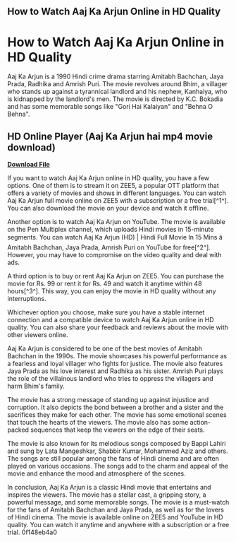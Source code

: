 ## How to Watch Aaj Ka Arjun Online in HD Quality

  
# How to Watch Aaj Ka Arjun Online in HD Quality
 
Aaj Ka Arjun is a 1990 Hindi crime drama starring Amitabh Bachchan, Jaya Prada, Radhika and Amrish Puri. The movie revolves around Bhim, a villager who stands up against a tyrannical landlord and his nephew, Kanhaiya, who is kidnapped by the landlord's men. The movie is directed by K.C. Bokadia and has some memorable songs like "Gori Hai Kalaiyan" and "Behna O Behna".
 
## HD Online Player (Aaj Ka Arjun hai mp4 movie download)


[**Download File**](https://www.google.com/url?q=https%3A%2F%2Ftiurll.com%2F2tKEkE&sa=D&sntz=1&usg=AOvVaw0Ef_K_x0r1M_2CHV9hIgV0)

 
If you want to watch Aaj Ka Arjun online in HD quality, you have a few options. One of them is to stream it on ZEE5, a popular OTT platform that offers a variety of movies and shows in different languages. You can watch Aaj Ka Arjun full movie online on ZEE5 with a subscription or a free trial[^1^]. You can also download the movie on your device and watch it offline.
 
Another option is to watch Aaj Ka Arjun on YouTube. The movie is available on the Pen Multiplex channel, which uploads Hindi movies in 15-minute segments. You can watch Aaj Ka Arjun (HD) | Hindi Full Movie In 15 Mins â Amitabh Bachchan, Jaya Prada, Amrish Puri on YouTube for free[^2^]. However, you may have to compromise on the video quality and deal with ads.
 
A third option is to buy or rent Aaj Ka Arjun on ZEE5. You can purchase the movie for Rs. 99 or rent it for Rs. 49 and watch it anytime within 48 hours[^3^]. This way, you can enjoy the movie in HD quality without any interruptions.
 
Whichever option you choose, make sure you have a stable internet connection and a compatible device to watch Aaj Ka Arjun online in HD quality. You can also share your feedback and reviews about the movie with other viewers online.
  
Aaj Ka Arjun is considered to be one of the best movies of Amitabh Bachchan in the 1990s. The movie showcases his powerful performance as a fearless and loyal villager who fights for justice. The movie also features Jaya Prada as his love interest and Radhika as his sister. Amrish Puri plays the role of the villainous landlord who tries to oppress the villagers and harm Bhim's family.
 
The movie has a strong message of standing up against injustice and corruption. It also depicts the bond between a brother and a sister and the sacrifices they make for each other. The movie has some emotional scenes that touch the hearts of the viewers. The movie also has some action-packed sequences that keep the viewers on the edge of their seats.
 
The movie is also known for its melodious songs composed by Bappi Lahiri and sung by Lata Mangeshkar, Shabbir Kumar, Mohammed Aziz and others. The songs are still popular among the fans of Hindi cinema and are often played on various occasions. The songs add to the charm and appeal of the movie and enhance the mood and atmosphere of the scenes.
  
In conclusion, Aaj Ka Arjun is a classic Hindi movie that entertains and inspires the viewers. The movie has a stellar cast, a gripping story, a powerful message, and some memorable songs. The movie is a must-watch for the fans of Amitabh Bachchan and Jaya Prada, as well as for the lovers of Hindi cinema. The movie is available online on ZEE5 and YouTube in HD quality. You can watch it anytime and anywhere with a subscription or a free trial.
 0f148eb4a0
